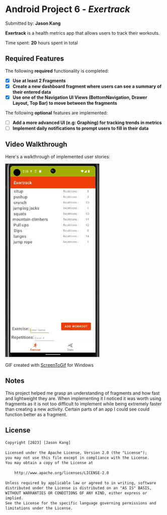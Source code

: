 # Android Project 6 - *Exertrack*

Submitted by: **Jason Kang**

**Exertrack** is a health metrics app that allows users to track their workouts.

Time spent: **20** hours spent in total

## Required Features

The following **required** functionality is completed:

- [x] **Use at least 2 Fragments**
- [x] **Create a new dashboard fragment where users can see a summary of their entered data**
- [x] **Use one of the Navigation UI Views (BottomNavigation, Drawer Layout, Top Bar) to move between the fragments**

The following **optional** features are implemented:

- [ ] **Add a more advanced UI (e.g: Graphing) for tracking trends in metrics**
- [ ] **Implement daily notifications to prompt users to fill in their data**

## Video Walkthrough

Here's a walkthrough of implemented user stories:

![](https://github.com/clearFrost/Exertrack/blob/master/project6gif1.gif)
<!-- Replace this with whatever GIF tool you used! -->
GIF created with 
[ScreenToGif](https://www.screentogif.com/) for Windows

## Notes

This project helped me grasp an understanding of fragments and how fast and lightweight they are. When implementing it I noticed it was worth using fragments as it is not too difficult to implement while being extremely faster than creating a new activity. Certain parts of an app I could see could function better as a fragment.
## License

    Copyright [2023] [Jason Kang]

    Licensed under the Apache License, Version 2.0 (the "License");
    you may not use this file except in compliance with the License.
    You may obtain a copy of the License at

        http://www.apache.org/licenses/LICENSE-2.0

    Unless required by applicable law or agreed to in writing, software
    distributed under the License is distributed on an "AS IS" BASIS,
    WITHOUT WARRANTIES OR CONDITIONS OF ANY KIND, either express or implied.
    See the License for the specific language governing permissions and
    limitations under the License.
